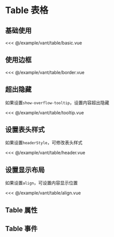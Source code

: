 # Table 表格

## 基础使用

<demo md src="table/basic" dir="vant">

<<< @/example/vant/table/basic.vue
</demo>

## 使用边框

<demo md src="table/border" dir="vant">

<<< @/example/vant/table/border.vue
</demo>

## 超出隐藏

如果设置`show-overflow-tooltip`，设置内容超出隐藏

<demo md src="table/tooltip" dir="vant">

<<< @/example/vant/table/tooltip.vue
</demo>

## 设置表头样式

如果设置`headerStyle`，可修改表头样式

<demo md src="table/header" dir="vant">

<<< @/example/vant/table/header.vue
</demo>

## 设置显示布局

如果设置`align`，可设置内容显示位置

<demo md src="table/align" dir="vant">

<<< @/example/vant/table/align.vue
</demo>

## Table 属性

<v-table type="attrs" :data="[
  { attr :'columns', dec: '表格列表', type: 'array', optional: '-', default: '[]' },
  { attr :'data', dec: '表格数据', type: 'array', optional: '-', default: '[]' },
  { attr :'algin', dec: '内容显示位置', type: 'string', optional: 'left / right / center', default: 'left' },
  { attr :'header-style', dec: '表头样式', type: 'object', optional: '-', default: '-' },
  { attr :'row-style', dec: '表格行样式', type: 'object', optional: '-', default: '-' },
  { attr :'border', dec: '是否显示border-bottom', type: 'boolean', optional: '-', default: false },
  { attr :'show-overflow-tooltip', dec: '内容超出隐藏', type: 'boolean', optional: '-', default: false },
]" />

## Table 事件

<v-table type="event" :data="[
  { event :'row-click', dec: '点击行时候触发', callback: 'row, index' },
]" />

